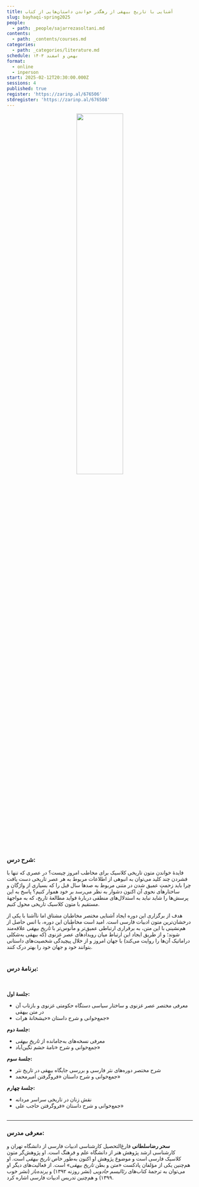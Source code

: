 ```yaml
---
title: آشنایی با تاریخ بیهقی از رهگذر خواندن داستان‌هایی از کتاب
slug: bayhaqi-spring2025
people:
  - path: _people/sajarrezasoltani.md
contents:
  - path: _contents/courses.md
categories:
  - path: _categories/literature.md
schedule: بهمن و اسفند ۱۴۰۳
format:
  - online
  - inperson
start: 2025-02-12T20:30:00.000Z
sessions: 4
published: true
register: 'https://zarinp.al/676506'
stdregister: 'https://zarinp.al/676508'
---
```





<center>
<img 
       src="https://assets.tina.io/b6b0cb5c-4b1b-43f4-9bea-8d6867c09320/academy/spring2025/0- Bayhaqi.jpg" 
       alt=" "
       style="width: 50%; height:50%;" />
</center>
<br><br>

### شرح درس:
فایدۀ خواندن متون تاریخی کلاسیک برای مخاطب امروز چیست؟ در عصری که تنها با فشردن چند کلید می‌توان به انبوهی از اطلاعات مربوط به هر عصر تاریخی دست یافت چرا باید زحمتِ عمیق شدن در متنی مربوط به صدها سال قبل را که بسیاری از واژگان و ساختارهای نحوی آن اکنون دشوار به نظر می‌رسد بر خود هموار کنیم؟ پاسخ به این پرسش‌ها را شاید نباید به استدلال‌‌های منطقی دربارۀ فواید مطالعۀ تاریخ، که به مواجهۀ‌ مستقیم با متون کلاسیک تاریخی محول کنیم.

هدف از برگزاری این دوره‌ ایجاد آشنایی مختصر مخاطبان مشتاق اما ناآشنا با یکی از درخشان‌ترین متون ادبیات فارسی ا‌ست. امید است مخاطبان این دوره، با انس حاصل از هم‌نشینی با این متن، به برقراری ارتباطی عمیق‌تر و مأنوس‌تر با _تاریخ بیهقی_ علاقه‌مند شوند؛ و از طریق ایجاد این ارتباط میان رویدادهای عصر غزنوی (که بیهقی به‌شکلی دراماتیک آن‌ها را روایت می‌کند) با جهان امروز و از خلال پیچیدگی شخصیت‌های داستانی بتوانند خود و جهان خود را بهتر درک کنند.
<br><br>
### برنامهٔ درس:
<br><br>
**جلسۀ اول:**

* معرفی مختصر عصر غزنوی و ساختار سیاسی دستگاه حکومتی غزنوی و بازتاب آن در متن بیهقی
* جمع‌خوانی و شرح داستان «خیشخانۀ هرات»

**جلسۀ دوم:**

* معرفی نسخه‌های به‌جامانده از *تاریخ بیهقی*
* جمع‌خوانی و شرح «نامۀ حشم تگین‌آباد»

**جلسۀ‌ سوم:**

* شرح مختصر دوره‌های نثر فارسی و بررسی جایگاه بیهقی در تاریخ نثر
* جمع‌خوانی و شرح داستان «فروگرفتن امیرمحمد»

**جلسۀ چهارم:**

* نقش زنان در تاریخی سراسر مردانه
* جمع‌خوانی و شرح داستان «فروگرفتن حاجب علی»
<br><br>

***

### معرفی مدرس:

**سحر رضاسلطانی** فارغ‌التحصیل کارشناسی ادبیات فارسی از دانشگاه تهران و کارشناسی ارشد پژوهش هنر از دانشگاه علم و فرهنگ است. او پژوهش‌گر متون کلاسیک فارسی است و موضوع پژوهش او اکنون به‌طور خاص _تاریخ بیهقی_ است. او هم‌چنین یکی از مؤلفان پادکست «متن و بطن _تاریخ بیهقی_» است. از فعالیت‌های دیگر او می‌توان به ترجمۀ‌ کتاب‌های _رئالیسم جادویی_ (نشر روزنه ۱۳۹۲) و _پرنده‌باز_ (نشر خوب ۱۳۹۹) و هم‌چنین تدریس ادبیات فارسی اشاره کرد.
